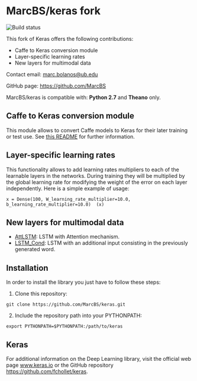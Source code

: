 # MarcBS/keras fork

![Build status](https://api.travis-ci.org/MarcBS/keras.svg)

This fork of Keras offers the following contributions:

- Caffe to Keras conversion module
- Layer-specific learning rates
- New layers for multimodal data

Contact email: marc.bolanos@ub.edu

GitHub page: https://github.com/MarcBS

MarcBS/keras is compatible with: __Python 2.7__ and __Theano__ only.

## Caffe to Keras conversion module

This module allows to convert Caffe models to Keras for their later training or test use.
See [this README](keras/caffe/README.md) for further information.

## Layer-specific learning rates

This functionality allows to add learning rates multipliers to each of the learnable layers in the networks. During training they will
be multiplied by the global learning rate for modifying the weight of the error on each layer independently. Here is a simple example of usage:

```
x = Dense(100, W_learning_rate_multiplier=10.0, b_learning_rate_multiplier=10.0)  (x)
```

## New layers for multimodal data

- [AttLSTM](https://github.com/MarcBS/keras/blob/ba642f5d345983c3ebeffede41c57e03a5c1f7ee/keras/layers/recurrent.py#L1261): LSTM with Attention mechanism.
- [LSTM_Cond](https://github.com/MarcBS/keras/blob/ba642f5d345983c3ebeffede41c57e03a5c1f7ee/keras/layers/recurrent.py#L940): LSTM with an additional input consisting in the previously generated word.

## Installation

In order to install the library you just have to follow these steps:

1) Clone this repository:
```
git clone https://github.com/MarcBS/keras.git
```
2) Include the repository path into your PYTHONPATH:
```
export PYTHONPATH=$PYTHONPATH:/path/to/keras
```


## Keras

For additional information on the Deep Learning library, visit the official web page www.keras.io or the GitHub repository https://github.com/fchollet/keras.
